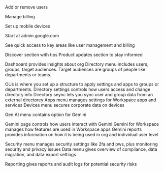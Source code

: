 Add or remove users

Manage billing

Set up mobile devices

Start at admin.google.com

See quick access to key areas like user management and billing

Discover section with tips
Product updates section to stay informed

Dashboard provides insights about org
Directory menu includes users, groups, target audiences. Target audiences are groups of people like departments or teams.

OUs is where you set up a structure to apply settings and apps to groups or departments.
Directory settings controls how users access and change directory info
Directory seync lets you sync user and group data from an external directorey
Apps menu manages settings for Workspace apps and services
Devices menu secures corporate data on devices


Gen AI menu contains option for Gemini

Gemini page controls how users interact with Gemini
Gemini for Workspace manages how features are used in Workspace apps
Gemini reports provides information on how it is being used in org and individual user level

Security menu manages security settings like 2fa and pws, plus monitoring security and privacy issues
Data menu gives overview of compliance, data migration, and data export settings

Reporting gives reports and audit logs for potential security risks
